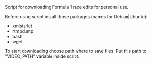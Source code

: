 Script for downloading Formula 1 race edits for personal use.

Before using script install those packages (names for Debian|Ubuntu):
 *  xmlstarlet
 *  rtmpdump
 *  bash
 *  wget

To start downloading choose path where to save files. Put this path to "VIDEO_PATH" variable inside script.

